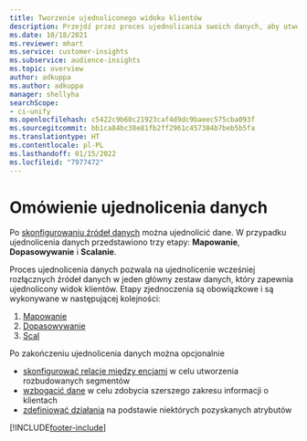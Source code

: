 ```yaml
---
title: Tworzenie ujednoliconego widoku klientów
description: Przejdź przez proces ujednolicania swoich danych, aby utworzyć jeden główny zestaw danych profilów klientów.
ms.date: 10/18/2021
ms.reviewer: mhart
ms.service: customer-insights
ms.subservice: audience-insights
ms.topic: overview
author: adkuppa
ms.author: adkuppa
manager: shellyha
searchScope:
- ci-unify
ms.openlocfilehash: c5422c9b60c21923caf4d9dc9baeec575cba093f
ms.sourcegitcommit: bb1ca84bc38e81fb2ff2961c457384b7beb5b5fa
ms.translationtype: HT
ms.contentlocale: pl-PL
ms.lasthandoff: 01/15/2022
ms.locfileid: "7977472"
---
```

# <a name="data-unification-overview"></a>Omówienie ujednolicenia danych

Po [skonfigurowaniu źródeł danych](data-sources.md) można ujednolicić dane. W przypadku ujednolicenia danych przedstawiono trzy etapy: **Mapowanie**, **Dopasowywanie** i **Scalanie**.

Proces ujednolicenia danych pozwala na ujednolicenie wcześniej rozłącznych źródeł danych w jeden główny zestaw danych, który zapewnia ujednolicony widok klientów. Etapy zjednoczenia są obowiązkowe i są wykonywane w następującej kolejności:

1. [Mapowanie](map-entities.md)
2. [Dopasowywanie](match-entities.md)
3. [Scal](merge-entities.md)

Po zakończeniu ujednolicenia danych można opcjonalnie

- [skonfigurować relacje między encjami](relationships.md) w celu utworzenia rozbudowanych segmentów
- [wzbogacić dane](enrichment-hub.md) w celu zdobycia szerszego zakresu informacji o klientach
- [zdefiniować działania](activities.md) na podstawie niektórych pozyskanych atrybutów


[!INCLUDE[footer-include](../includes/footer-banner.md)]